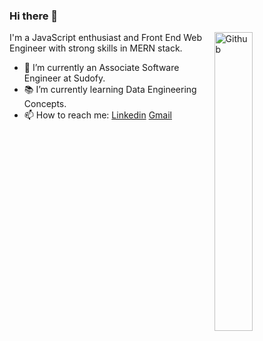 ### Hi there 👋

<img width="35%" align="right" alt="Github" src="https://user-images.githubusercontent.com/48678280/88862734-4903af80-d201-11ea-968b-9c939d88a37c.gif" />

I'm a JavaScript enthusiast and Front End Web Engineer with strong skills in MERN stack.

- 🔭 I’m currently an Associate Software Engineer at Sudofy.
- 📚 I’m currently learning Data Engineering Concepts.
- 📫 How to reach me: [Linkedin](https://www.linkedin.com/in/fariscode) [Gmail](mailto:farizjilani@gmail.com)
